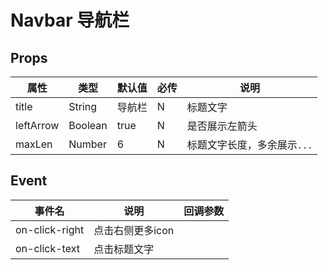 # Navbar 导航栏

## Props

| 属性 | 类型 | 默认值 | 必传 | 说明 |
|-----|-----|-----|-----|-----|
|title|String|导航栏|N|标题文字|
|leftArrow|Boolean|true|N|是否展示左箭头|
|maxLen|Number|6 |N|标题文字长度，多余展示`...`|

## Event

| 事件名 | 说明 | 回调参数 |
|-------|-----|---------|
|on-click-right|点击右侧更多icon||
|on-click-text|点击标题文字||
